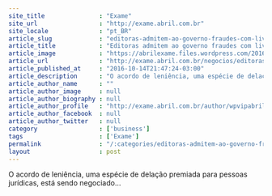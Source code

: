 ```yaml
---
site_title               : "Exame"
site_url                 : "http://exame.abril.com.br"
site_locale              : "pt_BR"
article_slug             : "editoras-admitem-ao-governo-fraudes-com-livros-didaticos"
article_title            : "Editoras admitem ao governo fraudes com livros didáticos"
article_image            : "https://abrilexame.files.wordpress.com/2016/10/size_960_16_9_livros.jpg?quality=70&strip=all&w=960"
article_url              : "http://exame.abril.com.br/negocios/editoras-admitem-ao-governo-fraudes-com-livros-didaticos/"
article_published_at     : "2016-10-14T21:47:24-03:00"
article_description      : "O acordo de leniência, uma espécie de delação premiada para pessoas jurídicas, está sendo negociado..."
article_author_name      : ""
article_author_image     : null
article_author_biography : null
article_author_profile   : "http://exame.abril.com.br/author/wpvipabril/"
article_author_facebook  : null
article_author_twitter   : null
category                 : ['business']
tags                     : ['Exame']
permalink                : "/:categories/editoras-admitem-ao-governo-fraudes-com-livros-didaticos/"
layout                   : post
---
```


O acordo de leniência, uma espécie de delação premiada para pessoas jurídicas, está sendo negociado...
